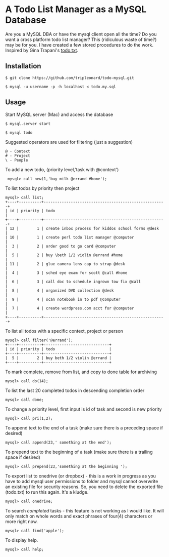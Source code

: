 A Todo List Manager as a MySQL Database
=======================================

Are you a MySQL DBA or have the mysql client open all the time? Do you want a cross
platform todo list manager?  This (ridiculous waste of time?) may be for you. I have created a few
stored procedures to do the work. Inspired by Gina Trapani's [todo.txt](https://github.com/ginatrapani/todo.txt-cli).

Installation
------------

	$ git clone https://github.com/tripleonard/todo-mysql.git

	$ mysql -u username -p -h localhost < todo.my.sql

Usage
-----

Start MySQL server (Mac) and access the database

	$ mysql.server start

	$ mysql todo

Suggested operators are used for filtering (just a suggestion)

	@ - Context
	# - Project
	\ - People

To add a new todo, (priority level,'task with @context')

	 mysql> call new(1,'buy milk @errand #home');

To list todos by priority then project

	mysql> call list;
	+----+----------+------------------------------------------------------+
	| id | priority | todo                                                 |
	+----+----------+------------------------------------------------------+
	| 12 |        1 | create inbox process for kiddos school forms @desk   |
	| 10 |        1 | create perl todo list manager @computer              |
	|  3 |        2 | order good to go card @computer                      |
	|  5 |        2 | buy \beth 1/2 violin @errand #home                   |
	| 11 |        2 | glue camera lens cap to strap @desk                  |
	|  4 |        3 | sched eye exam for scott @call #home                 |
	|  6 |        3 | call doc to schedule ingrown tow fix @call           |
	|  8 |        4 | organized DVD collection @desk                       |
	|  9 |        4 | scan notebook in to pdf @computer                    |
	|  7 |        4 | create wordpress.com acct for @computer              |
	+----+----------+------------------------------------------------------+

To list all todos with a specific context, project or person

	mysql> call filter('@errand');
	+----+----------+-----------------------------+
	| id | priority | todo                        |
	+----+----------+-----------------------------+
	|  5 |        2 | buy beth 1/2 violin @errand |
	+----+----------+-----------------------------+

To mark complete, remove from list, and copy to done table for archiving

	mysql> call do(14);

To list the last 20 completed todos in descending completion order

	mysql> call done;

To change a priority level, first input is id of task and second is new priority

	mysql> call pri(1,2);

To append text to the end of a task (make sure there is a preceding space if desired)

	mysql> call append(23,' something at the end');

To prepend text to the beginning of a task (make sure there is a trailing space if desired)

	mysql> call prepend(23,'something at the beginning ');

To export list to onedrive (or dropbox) - this is a work in progress as you have to add mysql user permissions to folder and mysql cannot overwrite an existing file for security reasons.  So, you need to delete the exported file (todo.txt) to run this again. It's a kludge.

	mysql> call onedrive;

To search _completed_ tasks - this feature is not working as I would like.  It will only match on whole words and exact phrases of four(4) characters or more right now.

	mysql> call find('apple');

To display help.

	mysql> call help;
